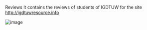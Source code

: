 Reviews
It contains the reviews of students of IGDTUW for the site http://igdtuwresource.info

![image](https://user-images.githubusercontent.com/112039921/202792852-1cb18ff6-b0ed-4f3f-8b28-2827b7a72534.png)
